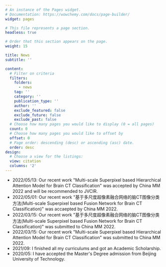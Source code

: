 ```yaml
---
# An instance of the Pages widget.
# Documentation: https://wowchemy.com/docs/page-builder/
widget: pages

# This file represents a page section.
headless: true

# Order that this section appears on the page.
weight: 15

title: News
subtitle: ''

content:
  # Filter on criteria
  filters:
    folders:
      - news
    tag: ''
    category: ''
    publication_type: ''
    author: ''
    exclude_featured: false
    exclude_future: false
    exclude_past: false
  # Choose how many pages you would like to display (0 = all pages)
  count: 0
  # Choose how many pages you would like to offset by
  offset: 0
  # Page order: descending (desc) or ascending (asc) date.
  order: desc
design:
  # Choose a view for the listings:
  view: citation
  columns: '2'
---
```

<ul>
<li>2022/05/13: Our recent work "Multi-scale Superpixel based Hierarchical Attention Model  for  Brain  CT  Classiﬁcation" was accepted by China MM 2022 and will be recommended to JVCIR.</li>
<li>2022/05/01: Our recent work "基于多尺度超像素融合网络的脑CT图像分类方法(Multi-scale Superpixel based Fusion Network for Brain CT Classification)" was accaepted by China MM 2022.
<li>2022/03/15: Our recent work "基于多尺度超像素融合网络的脑CT图像分类方法(Multi-scale Superpixel based Fusion Network for Brain CT Classification)" was submitted to China MM 2022.</li>
<li>2022/03/15: Our recent work "Multi-scale Superpixel based Hierarchical Attention Model  for  Brain  CT  Classiﬁcation" was submitted to China MM 2022.</li>
<!-- <li>2022/02/05: Our recent work "Cross-modal Contrastive Attention Model for Medical Report Generation" was submitted to JBHI. </li> -->
<li>2021/09: I finished all my curriculums and got an Academic Scholarship.</li>
<li>2020/05: I have accepted the Master's Degree admission from Beijing University of Technology.</li>
</ul>